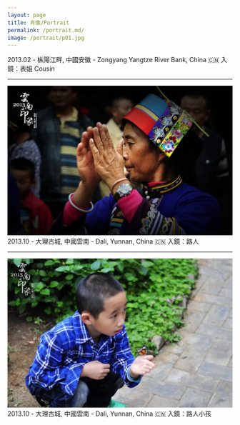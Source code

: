 ```yaml
---
layout: page
title: 肖像/Portrait
permalink: /portrait.md/
image: /portrait/p01.jpg
---
```

2013.02 - 枞陽江畔, 中國安徽 - Zongyang Yangtze River Bank, China 🇨🇳 
入鏡：表姐 Cousin

---
![](/img/portrait/p02.JPG)
2013.10 - 大理古城, 中國雲南 - Dali, Yunnan, China 🇨🇳 
入鏡：路人 

---
![](/img/portrait/p03.JPG)
2013.10 - 大理古城, 中國雲南 - Dali, Yunnan, China 🇨🇳 
入鏡：路人小孩
